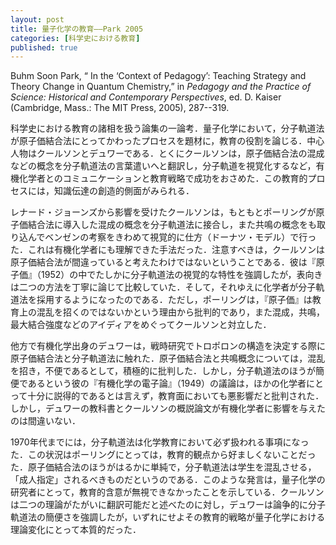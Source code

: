 ```yaml
---
layout: post
title: 量子化学の教育——Park 2005
categories: [科学史における教育]
published: true
---
```


Buhm Soon Park, “ In the ‘Context of Pedagogy’: Teaching Strategy and Theory Change in Quantum Chemistry,” in _Pedagogy and the Practice of Science: Historical and Contemporary Perspectives_, ed. D. Kaiser (Cambridge, Mass.: The MIT Press, 2005), 287--319.

科学史における教育の諸相を扱う論集の一論考．量子化学において，分子軌道法が原子価結合法にとってかわったプロセスを題材に，教育の役割を論じる．中心人物はクールソンとデュワーである．とくにクールソンは，原子価結合法の混成などの概念を分子軌道法の言葉遣いへと翻訳し，分子軌道を視覚化するなど，有機化学者とのコミュニケーションと教育戦略で成功をおさめた．この教育的プロセスには，知識伝達の創造的側面がみられる．

<!-- クーンは，正当化の文脈とも発見の文脈とも異なる，教育の文脈を提案した科学史家であった．教科書はたびたび歴史的正確さをゆがめる［朝永『量子力学』を想起せよ］が，そこに隠れている教育的配慮を分析することで，教科書執筆の動機や意図，社会的役割や知的な状況，通常科学の動きを教えてくれる．

量子化学者とそれ以外の化学者とではこの理論変化の見方は異なる．後者にとっては使えることがすべてで，有機化学や無機化学においては原子価結合法から分子軌道法への移行が明確に見られる．だが，理論変化の明確な基準を，理論の内部に求めることは難しいため，科学史家としては，科学者たちが果たした役割に着目せざるをえない．そこでクールソンである．-->

レナード・ジョーンズから影響を受けたクールソンは，もともとポーリングが原子価結合法に導入した混成の概念を分子軌道法に接合し，また共鳴の概念をも取り込んでベンゼンの考察をきわめて視覚的に仕方（ドーナツ・モデル）で行った．これは有機化学者にも理解できた手法だった．注意すべきは，クールソンは原子価結合法が間違っていると考えたわけではないということである．彼は『原子価』（1952）の中でたしかに分子軌道法の視覚的な特性を強調したが，表向きは二つの方法を丁寧に論じて比較していた．そして，それゆえに化学者が分子軌道法を採用するようになったのである．ただし，ポーリングは，『原子価』は教育上の混乱を招くのではないかという理由から批判的であり，また混成，共鳴，最大結合強度などのアイディアをめぐってクールソンと対立した．

他方で有機化学出身のデュワーは，戦時研究でトロポロンの構造を決定する際に原子価結合法と分子軌道法に触れた．原子価結合法と共鳴概念については，混乱を招き，不便であるとして，積極的に批判した．しかし，分子軌道法のほうが簡便であるという彼の『有機化学の電子論』（1949）の議論は，ほかの化学者にとって十分に説得的であるとは言えず，教育面においても悪影響だと批判された．しかし，デュワーの教科書とクールソンの概説論文が有機化学者に影響を与えたのは間違いない．

1970年代までには，分子軌道法は化学教育において必ず扱われる事項になった．この状況はポーリングにとっては，教育的観点から好ましくないことだった．原子価結合法のほうがはるかに単純で，分子軌道法は学生を混乱させる，「成人指定」されるべきものだというのである．このような発言は，量子化学の研究者にとって，教育的含意が無視できなかったことを示している．クールソンは二つの理論がたがいに翻訳可能だと述べたのに対し，デュワーは論争的に分子軌道法の簡便さを強調したが，いずれにせよその教育的戦略が量子化学における理論変化にとって本質的だった．
